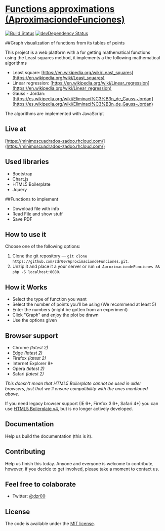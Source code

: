 # [Functions approximations (AproximaciondeFunciones)](https://minimoscuadrados-zadoo.rhcloud.com/)

[![Build Status](https://travis-ci.org/h5bp/html5-boilerplate.svg)](https://travis-ci.org/h5bp/html5-boilerplate)
[![devDependency Status](https://david-dm.org/h5bp/html5-boilerplate/dev-status.svg)](https://david-dm.org/h5bp/html5-boilerplate#info=devDependencies)

##Graph visualization of functions from its tables of points


This project is a web platform with a for getting mathematical functions using the Least squares method,
it implements a the following mathematical algorithms

* Least square: [https://en.wikipedia.org/wiki/Least_squares](https://en.wikipedia.org/wiki/Least_squares)
* Linear regression: [https://en.wikipedia.org/wiki/Linear_regression](https://en.wikipedia.org/wiki/Linear_regression)
* Gauss - Jordan: [https://es.wikipedia.org/wiki/Eliminaci%C3%B3n_de_Gauss-Jordan](https://es.wikipedia.org/wiki/Eliminaci%C3%B3n_de_Gauss-Jordan)

The algorithms are implemented with JavaScript

## Live at

[https://minimoscuadrados-zadoo.rhcloud.com/](https://minimoscuadrados-zadoo.rhcloud.com/)

## Used libraries

* Bootstrap
* Chart.js
* HTML5 Boilerplate
* Jquery

##Functions to implement

* Download file with info
* Read File and show stuff
* Save PDF

## How to use it

Choose one of the following options:

1. Clone the git repository — `git clone https://github.com/zdr00/AproximaciondeFunciones.git`.
2. Unzip it and place it a your server or run `cd AproximaciondeFunciones && php -S localhost:8080`.


## How it Works

* Select the type of function you want
* Select the number of points you'll be using (We recommend at least 5)
* Enter the numbers (might be gotten from an experiment)
* Click "Graph" and enjoy the plot be drawn
* Use the options given

## Browser support

* Chrome *(latest 2)*
* Edge *(latest 2)*
* Firefox *(latest 2)*
* Internet Explorer 8+
* Opera *(latest 2)*
* Safari *(latest 2)*

*This doesn't mean that HTML5 Boilerplate cannot be used in older browsers,
just that we'll ensure compatibility with the ones mentioned above.*

If you need legacy browser support (IE 6+, Firefox 3.6+, Safari 4+) you
can use [HTML5 Boilerplate v4](https://github.com/h5bp/html5-boilerplate/tree/v4),
but is no longer actively developed.

## Documentation

Help us build the documentation (this is it).

## Contributing

Help us finish this today. Anyone and everyone is welcome to contribute,
however, if you decide to get involved, please take a moment to contact us.

## Feel free to colaborate

* Twitter: [@dzr00](https://twitter.com/dzr00)


## License

The code is available under the [MIT license](LICENSE.txt).
